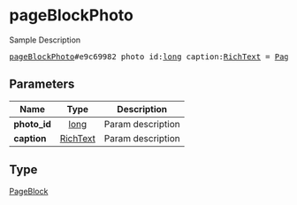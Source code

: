 # pageBlockPhoto

Sample Description

<pre>
<a href="../constructor/pageBlockPhoto.md">pageBlockPhoto</a>#e9c69982 photo_id:<a href="../type/long.md">long</a> caption:<a href="../type/RichText.md">RichText</a> = <a href="../type/PageBlock.md">PageBlock</a>;</pre>
## Parameters

| Name | Type | Description |
|------|:----:|-------------|
| **photo_id** | <a href="../type/long.md">long</a> | Param description |
| **caption** | <a href="../type/RichText.md">RichText</a> | Param description |

## Type

<a href="../type/PageBlock.md">PageBlock</a>
